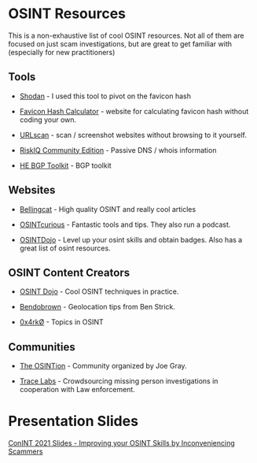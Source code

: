
# OSINT Resources

This is a non-exhaustive list of cool OSINT resources. Not all of them are focused on just scam investigations, but are great to get familiar with (especially for new practitioners)

## Tools

- [Shodan](https://www.shodan.io/) - I used this tool to pivot on the favicon hash

- [Favicon Hash Calculator](https://faviconhash.com/) - website for calculating favicon hash without coding your own.

- [URLscan](urlscan.io) - scan / screenshot websites without browsing to it yourself.

- [RiskIQ Community Edition](community.riskiq.com) - Passive DNS / whois information

- [HE BGP Toolkit](https://bgp.he.net/) - BGP toolkit

## Websites

- [Bellingcat](bellingcat.com) - High quality OSINT and really cool articles

- [OSINTcurious](https://osintcurio.us/) - Fantastic tools and tips. They also run a podcast.

- [OSINTDojo](https://www.osintdojo.com/) - Level up your osint skills and obtain badges. Also has a great list of osint resources.

## OSINT Content Creators

- [OSINT Dojo](https://www.youtube.com/c/OSINTDojo) - Cool OSINT techniques in practice.

- [Bendobrown](https://www.youtube.com/c/Bendobrown) - Geolocation tips from Ben Strick.

- [0x4rkØ](https://www.youtube.com/c/0x4rk%C3%98) - Topics in OSINT 

## Communities

- [The OSINTion](https://discord.com/invite/p78TTGa) - Community organized by Joe Gray.

- [Trace Labs](https://www.tracelabs.org/) - Crowdsourcing missing person investigations in cooperation with Law enforcement.

# Presentation Slides

[ConINT 2021 Slides - Improving your OSINT Skills by Inconveniencing Scammers](https://drive.google.com/file/d/1WRGBTjvjnoTsCJJm5T4YaVTbHcoKnaVY/view?usp=sharing)

